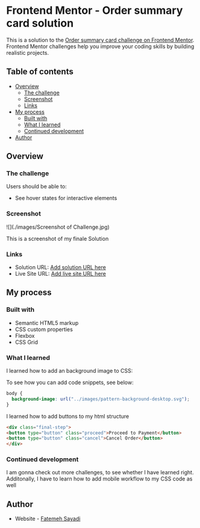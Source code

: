 # Frontend Mentor - Order summary card solution

This is a solution to the [Order summary card challenge on Frontend Mentor](https://www.frontendmentor.io/challenges/order-summary-component-QlPmajDUj). Frontend Mentor challenges help you improve your coding skills by building realistic projects.

## Table of contents

- [Overview](#overview)
  - [The challenge](#the-challenge)
  - [Screenshot](#screenshot)
  - [Links](#links)
- [My process](#my-process)
  - [Built with](#built-with)
  - [What I learned](#what-i-learned)
  - [Continued development](#continued-development)
- [Author](#author)


## Overview

### The challenge

Users should be able to:

- See hover states for interactive elements

### Screenshot

![](./images/Screenshot of Challenge.jpg)

This is a screenshot of my finale Solution

### Links

- Solution URL: [Add solution URL here](https://your-solution-url.com)
- Live Site URL: [Add live site URL here](https://your-live-site-url.com)

## My process

### Built with

- Semantic HTML5 markup
- CSS custom properties
- Flexbox
- CSS Grid

### What I learned

I learned how to add an background image to CSS:

To see how you can add code snippets, see below:
```css
body {
  background-image: url("../images/pattern-background-desktop.svg");
}
```
I learned how to add buttons to my html structure

```html
<div class="final-step">
<button type="button" class="proceed">Proceed to Payment</button>
<button type="button" class="cancel">Cancel Order</button>
</div>
```


### Continued development

I am gonna check out more challenges, to see whether I have learned right. Additonally, I have to learn how to add mobile workflow to my CSS code as well

## Author

- Website - [Fatemeh Sayadi](https://www.your-site.com)
